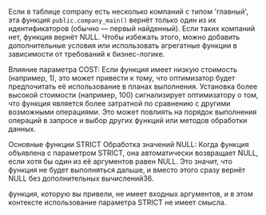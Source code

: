 Если в таблице company есть несколько компаний с типом 'главный', эта функция `public.company_main()` вернёт только один из их идентификаторов (обычно — первый найденный). Если таких компаний нет, функция вернёт NULL. Чтобы избежать этого, можно добавить дополнительные условия или использовать агрегатные функции в зависимости от требований к бизнес-логике.

Влияние параметра COST:
Если функция имеет низкую стоимость (например, 1), это может привести к тому, что оптимизатор будет предпочитать её использование в планах выполнения.
Установка более высокой стоимости (например, 100) сигнализирует оптимизатору о том, что функция является более затратной по сравнению с другими возможными операциями. Это может повлиять на порядок выполнения операций в запросе и выбор других функций или методов обработки данных.

Основные функции STRICT
Обработка значений NULL:
Когда функция объявлена с параметром STRICT, она автоматически возвращает NULL, если хотя бы один из её аргументов равен NULL. Это значит, что функция не будет выполняться дальше, и вместо этого сразу вернёт NULL без дополнительных вычислений36.

функция, которую вы привели, не имеет входных аргументов, и в этом контексте использование параметра STRICT не имеет смысла.